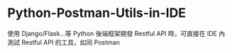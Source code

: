 # Python-Postman-Utils-in-IDE
使用 Django/Flask...等 Python 後端框架開發 Restful API 時，可直接在 IDE 內測試 Restful API 的工具，如同 Postman

